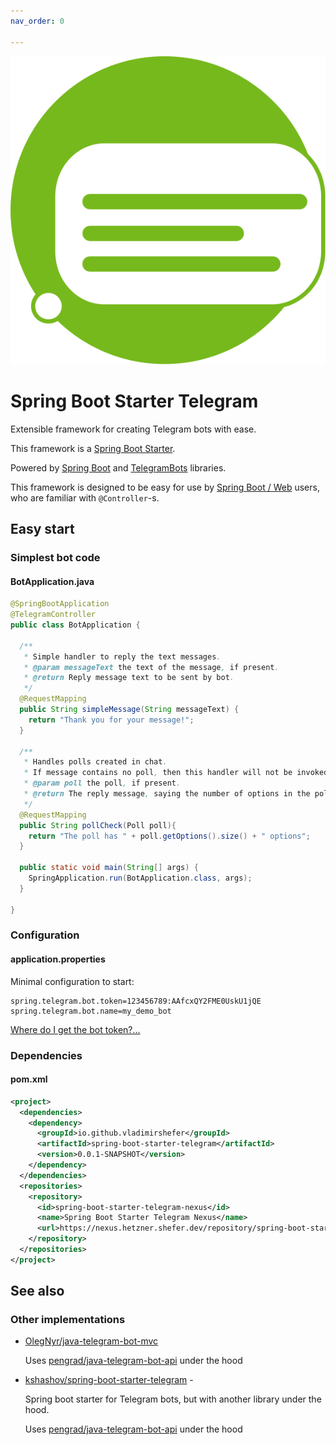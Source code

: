 ```yaml
---
nav_order: 0

---
```


![Logo](logo.svg)

# Spring Boot Starter Telegram

Extensible framework for creating Telegram bots with ease.

This framework is a [Spring Boot Starter](https://www.geeksforgeeks.org/spring-boot-starters/).

Powered by [Spring Boot](https://github.com/spring-projects/spring-boot) and
[TelegramBots](https://github.com/rubenlagus/TelegramBots) libraries.

This framework is designed to be easy for use by [Spring Boot / Web](https://spring.io/guides/gs/spring-boot/) users, who are familiar with `@Controller`-s.

## Easy start

### Simplest bot code

#### BotApplication.java
```java
@SpringBootApplication
@TelegramController
public class BotApplication {

  /**
   * Simple handler to reply the text messages.
   * @param messageText the text of the message, if present.
   * @return Reply message text to be sent by bot.
   */
  @RequestMapping
  public String simpleMessage(String messageText) {
    return "Thank you for your message!";
  }

  /**
   * Handles polls created in chat.
   * If message contains no poll, then this handler will not be invoked.
   * @param poll the poll, if present.
   * @return The reply message, saying the number of options in the poll.
   */
  @RequestMapping
  public String pollCheck(Poll poll){
    return "The poll has " + poll.getOptions().size() + " options";
  }
  
  public static void main(String[] args) {
    SpringApplication.run(BotApplication.class, args);
  }

}
```

### Configuration

#### application.properties

Minimal configuration to start:
```properties
spring.telegram.bot.token=123456789:AAfcxQY2FME0UskU1jQE
spring.telegram.bot.name=my_demo_bot
```
[Where do I get the bot token?...](https://core.telegram.org/bots#6-botfather)

### Dependencies

#### pom.xml
```xml
<project>
  <dependencies>
    <dependency>
      <groupId>io.github.vladimirshefer</groupId>
      <artifactId>spring-boot-starter-telegram</artifactId>
      <version>0.0.1-SNAPSHOT</version>
    </dependency>
  </dependencies>
  <repositories>
    <repository>
      <id>spring-boot-starter-telegram-nexus</id>
      <name>Spring Boot Starter Telegram Nexus</name>
      <url>https://nexus.hetzner.shefer.dev/repository/spring-boot-starter-telegram/</url>
    </repository>
  </repositories>
</project>
```

## See also

### Other implementations
- [OlegNyr/java-telegram-bot-mvc](https://github.com/OlegNyr/java-telegram-bot-mvc)

  Uses [pengrad/java-telegram-bot-api](https://github.com/pengrad/java-telegram-bot-api) under the hood


- [kshashov/spring-boot-starter-telegram](https://github.com/kshashov/spring-boot-starter-telegram/) -

  Spring boot starter for Telegram bots, but with another library under the hood.

  Uses [pengrad/java-telegram-bot-api](https://github.com/pengrad/java-telegram-bot-api) under the hood
  
